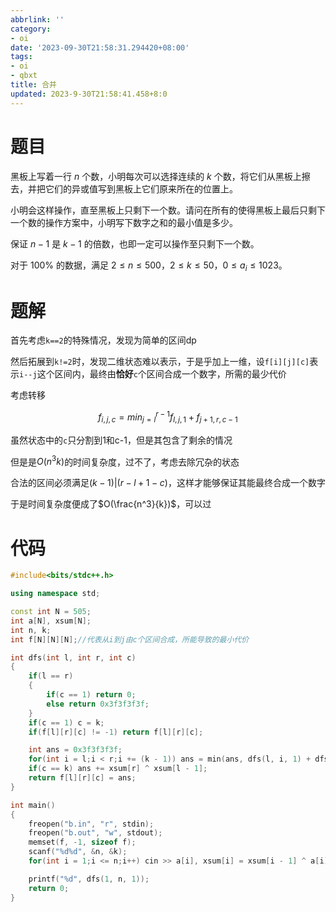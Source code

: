 ```yaml
---
abbrlink: ''
category:
- oi
date: '2023-09-30T21:58:31.294420+08:00'
tags:
- oi
- qbxt
title: 合并
updated: 2023-9-30T21:58:41.458+8:0
---
```

# 题目

黑板上写着一行 $n$ 个数，小明每次可以选择连续的 $k$ 个数，将它们从黑板上擦去，并把它们的异或值写到黑板上它们原来所在的位置上。

小明会这样操作，直至黑板上只剩下一个数。请问在所有的使得黑板上最后只剩下一个数的操作方案中，小明写下数字之和的最小值是多少。

保证 $n-1$ 是 $k-1$ 的倍数，也即一定可以操作至只剩下一个数。

对于 $100\%$ 的数据，满足 $2 \leq n \leq 500$，$2 \leq k \leq 50$，$0 \leq a_i \leq 1023$。

# 题解

首先考虑`k==2`的特殊情况，发现为简单的区间dp

然后拓展到`k!=2`时，发现二维状态难以表示，于是乎加上一维，设`f[i][j][c]`表示`i--j`这个区间内，最终由**恰好**`c`个区间合成一个数字，所需的最少代价

考虑转移

$$
f_{i,j,c}=min^{r-1}_{j=l} f_{l,j,1}+f_{j+1,r,c-1}
$$

虽然状态中的`c`只分割到1和c-1，但是其包含了剩余的情况

但是是$O(n^3k)$的时间复杂度，过不了，考虑去除冗杂的状态

合法的区间必须满足$(k-1)|(r-l+1-c)$，这样才能够保证其能最终合成一个数字

于是时间复杂度便成了$O(\frac{n^3}{k})$，可以过

# 代码

```cpp
#include<bits/stdc++.h>

using namespace std;

const int N = 505;
int a[N], xsum[N];
int n, k;
int f[N][N][N];//代表从i到j由c个区间合成，所能导致的最小代价 

int dfs(int l, int r, int c)
{
	if(l == r)
	{
		if(c == 1) return 0;
		else return 0x3f3f3f3f;
	}
	if(c == 1) c = k;
	if(f[l][r][c] != -1) return f[l][r][c];

	int ans = 0x3f3f3f3f;
	for(int i = l;i < r;i += (k - 1)) ans = min(ans, dfs(l, i, 1) + dfs(i + 1, r, c - 1));
	if(c == k) ans += xsum[r] ^ xsum[l - 1];
	return f[l][r][c] = ans;
}

int main()
{
    freopen("b.in", "r", stdin);
    freopen("b.out", "w", stdout);
	memset(f, -1, sizeof f); 
	scanf("%d%d", &n, &k);
	for(int i = 1;i <= n;i++) cin >> a[i], xsum[i] = xsum[i - 1] ^ a[i];

	printf("%d", dfs(1, n, 1));
	return 0;
}
```



